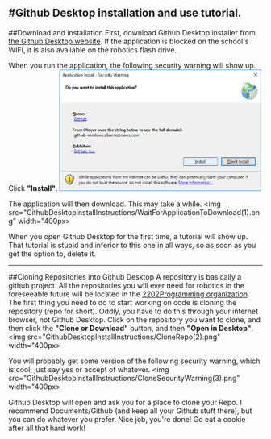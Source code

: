 #Github Desktop installation and use tutorial.
------
##Download and installation
First, download Github Desktop installer from <a href="https://desktop.github.com/">the Github Desktop website</a>. If
the application is blocked on the school's WIFI, it is also available on the robotics flash drive.

When you run the application, the following security warning will show up. Click <b>"Install"</b>.
<img src="GithubDesktopInstallInstructions/AcceptSecurityWarning(0).png" width="400px">

The application will then download. This may take a while.
<img src="GithubDesktopInstallInstructions/WaitForApplicationToDownload(1).png" width="400px>

When you open Github Desktop for the first time, a tutorial will show up. That tutorial is stupid and inferior to this one
in all ways, so as soon as you get the option to, delete it.

___________________________
##Cloning Repositories into Github Desktop
A repository is basically a github project. All the repositories you will ever need for robotics in the foreseeable future
will be located in the <a href="https://github.com/2202Programming">2202Programming organization</a>. The first thing you
need to do to start working on code is cloning the repository (repo for short). Oddly, you have to do this through your
internet browser, not Github Desktop. Click on the repository you want to clone, and then click the <b>"Clone or Download"</b>
button, and then <b>"Open in Desktop"</b>.
<img src="GithubDesktopInstallInstructions/CloneRepo(2).png" width="400px>

You will probably get some version of the following security warning, which is cool; just say yes or accept of whatever.
<img src="GithubDesktopInstallInstructions/CloneSecurityWarning(3).png" width="400px>

Github Desktop will open and ask you for a place to clone your Repo. I recommend Documents/Github (and keep all your Github
stuff there), but you can do whatever you prefer. Nice job, you're done! Go eat a cookie after all that hard work!

